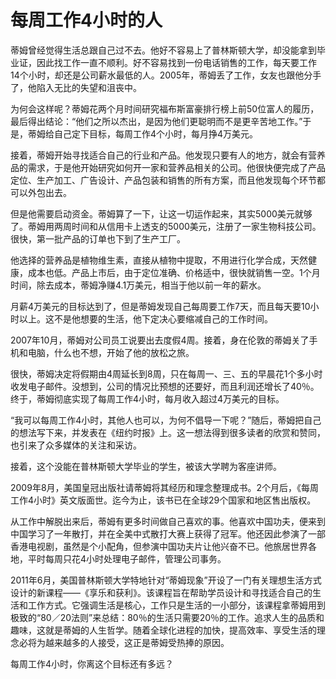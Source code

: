 # 每周工作4小时的人

蒂姆曾经觉得生活总跟自己过不去。他好不容易上了普林斯顿大学，却没能拿到毕业证，因此找工作一直不顺利。好不容易找到一份电话销售的工作，每天要工作14个小时，却还是公司薪水最低的人。2005年，蒂姆丢了工作，女友也跟他分手了，他陷入无比的失望和沮丧中。

为何会这样呢？蒂姆花两个月时间研究福布斯富豪排行榜上前50位富人的履历，最后得出结论：“他们之所以杰出，是因为他们更聪明而不是更辛苦地工作。”于是，蒂姆给自己定下目标，每周工作4个小时，每月挣4万美元。

接着，蒂姆开始寻找适合自己的行业和产品。他发现只要有人的地方，就会有营养品的需求，于是他开始研究如何开一家和营养品相关的公司。他很快便完成了产品定位、生产加工、广告设计、产品包装和销售的所有方案，而且他发现每个环节都可以外包出去。

但是他需要启动资金。蒂姆算了一下，让这一切运作起来，其实5000美元就够了。蒂姆用两周时间和从信用卡上透支的5000美元，注册了一家生物科技公司。很快，第一批产品的订单也下到了生产工厂。

他选择的营养品是植物维生素，直接从植物中提取，不用进行化学合成，天然健康，成本也低。产品上市后，由于定位准确、价格适中，很快就销售一空。1个月时间，除去成本，蒂姆净赚4.1万美元，相当于他以前一年的薪水。

月薪4万美元的目标达到了，但是蒂姆发现自己每周要工作7天，而且每天要10小时以上。这不是他想要的生活，他下定决心要缩减自己的工作时间。

2007年10月，蒂姆对公司员工说要出去度假4周。接着，身在伦敦的蒂姆关了手机和电脑，什么也不想，开始了他的放松之旅。

很快，蒂姆决定将假期由4周延长到8周，只在每周一、三、五的早晨花1个多小时收发电子邮件。没想到，公司的情况比预想的还要好，而且利润还增长了40％。终于，蒂姆彻底实现了每周工作4小时，每月收入超过4万美元的目标。

“我可以每周工作4小时，其他人也可以，为何不倡导一下呢？”随后，蒂姆把自己的想法写下来，并发表在《纽约时报》上。这一想法得到很多读者的欣赏和赞同，也引来了众多媒体的关注和采访。

接着，这个没能在普林斯顿大学毕业的学生，被该大学聘为客座讲师。

2009年8月，美国皇冠出版社请蒂姆将其经历和理念整理成书。2个月后，《每周工作4小时》英文版面世。迄今为止，该书已在全球29个国家和地区售出版权。

从工作中解脱出来后，蒂姆有更多时间做自己喜欢的事。他喜欢中国功夫，便来到中国学习了一年散打，并在全美中式散打大赛上获得了冠军。他还因此参演了一部香港电视剧，虽然是个小配角，但参演中国功夫片让他兴奋不已。他旅居世界各地，平时每周只花4小时处理电子邮件，管理公司事务。

2011年6月，美国普林斯顿大学特地针对“蒂姆现象”开设了一门有关理想生活方式设计的新课程——《享乐和获利》。该课程旨在帮助学员设计和寻找适合自己的生活和工作方式。它强调生活是核心，工作只是生活的一小部分，该课程拿蒂姆用到极致的“80／20法则”来总结：80％的生活只需要20％的工作。追求人生的品质和趣味，这就是蒂姆的人生哲学。随着全球化进程的加快，提高效率、享受生活的理念必将为越来越多的人接受，这正是蒂姆受热捧的原因。

每周工作4小时，你离这个目标还有多远？
